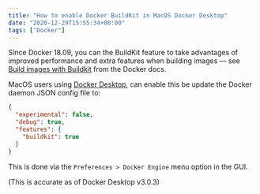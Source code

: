 ```yaml
---
title: "How to enable Docker BuildKit in MacOS Docker Desktop"
date: "2020-12-29T15:55:34+00:00"
tags: ["Docker"]
---
```


Since Docker 18.09, you can the BuildKit feature to take advantages of improved
performance and extra features when building images — see
[Build images with Buildkit](https://docs.docker.com/develop/develop-images/build_enhancements/)
from the Docker docs.

MacOS users using
[Docker Desktop](https://www.docker.com/products/docker-desktop), can enable
this be update the Docker daemon JSON config file to:

```json
{
  "experimental": false,
  "debug": true,
  "features": {
    "buildkit": true
  }
}
```

This is done via the `Preferences > Docker Engine` menu option in the GUI.

(This is accurate as of Docker Desktop v3.0.3)
